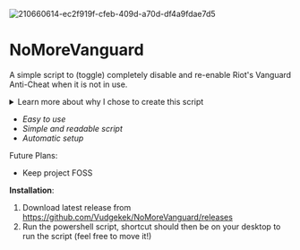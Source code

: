 ![210660614-ec2f919f-cfeb-409d-a70d-df4a9fdae7d5](https://github.com/Vudgekek/NoMoreVanguard/assets/70611009/78cf45b7-4cb8-41ec-86e0-921bcd518dba)
# NoMoreVanguard
A simple script to (toggle) completely disable and re-enable Riot's Vanguard Anti-Cheat when it is not in use.
<details> 
  <summary>Learn more about why I chose to create this script </summary>
https://www.engadget.com/valorant-vanguard-riot-games-security-interview-video-170025435.html

https://www.youtube.com/watch?v=_dOCtaBObg4
</details>

- *Easy to use*
- *Simple and readable script*
- *Automatic setup*

Future Plans:
- Keep project FOSS

**Installation**:

1. Download latest release from https://github.com/Vudgekek/NoMoreVanguard/releases
2. Run the powershell script, shortcut should then be on your desktop to run the script (feel free to move it!)
